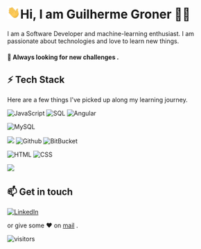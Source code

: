 
# <img src="https://raw.githubusercontent.com/ABSphreak/ABSphreak/master/gifs/Hi.gif" width="30px">Hi, I am Guilherme Groner 👨‍💻

I am a Software Developer and machine-learning enthusiast. I am passionate about technologies and love to learn new things.

#### 🔭 Always looking for new challenges .


## ⚡ Tech Stack

Here are a few things I've picked up along my learning journey.


  ![JavaScript](https://img.shields.io/badge/JavaScript-F7DF1E?style=for-the-badge&logo=javascript&logoColor=black) ![SQL](https://img.shields.io/badge/-SQL-000?style=for-the-badge&logo=MySQL&logoColor=4479A1) ![Angular](https://img.shields.io/badge/Angular-DD0031?style=for-the-badge&logo=angular&logoColor=white) 

 ![MySQL](https://img.shields.io/badge/MySQL-00000F?style=for-the-badge&logo=mysql&logoColor=white) 

 ![](https://img.shields.io/badge/git%20-%23F05033.svg?&style=for-the-badge&logo=git&logoColor=white)  ![Github](https://img.shields.io/badge/github%20-%23121011.svg?&style=for-the-badge&logo=github&logoColor=white) ![BitBucket](https://img.shields.io/badge/bitbucket%20-%230047B3.svg?&style=for-the-badge&logo=bitbucket&logoColor=white)
 
 ![HTML](https://img.shields.io/badge/HTML5-E34F26?style=for-the-badge&logo=html5&logoColor=white) ![CSS](https://img.shields.io/badge/CSS-239120?&style=for-the-badge&logo=css3&logoColor=white)
 
 ![](https://img.shields.io/badge/-Arduino-00979D?style=for-the-badge&logo=Arduino&logoColor=white)

## 📫 Get in touch
[![LinkedIn](https://img.shields.io/badge/LinkedIn-0077B5?style=for-the-badge&logo=linkedin&logoColor=white)](https://in.linkedin.com/in/guilherme-henrique-groner) 


 or give some ♥ on [mail](mailto:guilhermehenriquegroner@gmail.com) .



![visitors](https://visitor-badge.glitch.me/badge?page_id=guilhermegroner/guilhermegroner)


 
